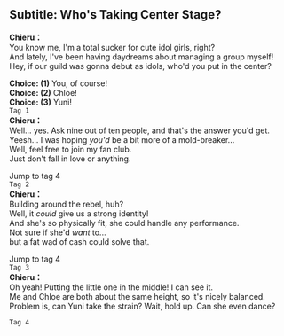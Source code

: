 # 

  
## Subtitle: Who's Taking Center Stage?
  
**Chieru：**  
You know me, I'm a total sucker for cute idol girls, right?  
And lately, I've been having daydreams about managing a group myself!  
Hey, if our guild was gonna debut as idols, who'd you put in the center?  
  
**Choice: (1)**  You, of course!  
**Choice: (2)**  Chloe!  
**Choice: (3)**  Yuni!  
`Tag 1`  
**Chieru：**  
Well... yes. Ask nine out of ten people, and that's the answer you'd get.  
Yeesh... I was hoping *you'd* be a bit more of a mold-breaker...  
Well, feel free to join my fan club.  
 Just don't fall in love or anything.  
  
Jump to tag 4  
`Tag 2`  
**Chieru：**  
Building around the rebel, huh?  
 Well, it *could* give us a strong identity!  
And she's so physically fit, she could handle any performance.  
Not sure if she'd *want* to...  
 but a fat wad of cash could solve that.  
  
Jump to tag 4  
`Tag 3`  
**Chieru：**  
Oh yeah! Putting the little one in the middle! I can see it.  
Me and Chloe are both about the same height, so it's nicely balanced.  
Problem is, can Yuni take the strain? Wait, hold up. Can she even dance?  
  
`Tag 4`  
